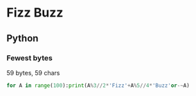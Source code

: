 # Fizz Buzz

## Python

### Fewest bytes

59 bytes, 59 chars

```py
for A in range(100):print(A%3//2*'Fizz'+A%5//4*'Buzz'or-~A)
```